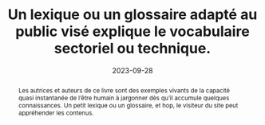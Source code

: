 ---
N: '7'
Rubrique: Contenus
title: Un lexique ou un glossaire adapté au public visé explique le vocabulaire sectoriel ou technique. 
detail: Un lexique ou un glossaire adapté au public visé explique le vocabulaire sectoriel ou technique. 
abstract: Les autrices et auteurs de ce livre sont des exemples vivants de la capacité quasi instantanée de l’être humain à jargonner dès qu’il accumule quelques connaissances. Un petit lexique ou un glossaire, et hop, le visiteur du site peut appréhender les contenus.
categories: [" Contenus"]
agrege: O4007-E007
opquast: '4 007'
indiceebook: '7'
description: "Règle n° 007"
before: "006"
weight: "007"
after: "008"
actif: '1'
layout: rules
date: 2023-09-28
tags: ["Accessibilité"]
objectif: [ 
    "Permettre aux utilisateurs de comprendre les contenus sectoriels ou à caractère technique. ",
    "Faciliter l'utilisation d'un service. ",
    "Améliorer le référencement sur des mots-clés ou expressions techniques.",
    "Améliorer l’accessibilité des contenus aux lectrices et lecteurs handicapées. ",
    "Améliorer la prise en compte des contenus par les moteurs de recherche et outils d’indexation."]
Meo: [
    "Une section, une page ou une série de pages de glossaire explicitant le vocabulaire technique ou sectoriel utilisé dans le contenu du site. Ce glossaire devra être disponible directement depuis chaque page du site.",
    "Ou bien un mécanisme permettant à l'utilisateur d'accéder à la définition des termes du vocabulaire technique ou sectoriel, depuis au moins leur première occurrence dans chaque page du site."]
Controle: ["Pour chaque page contenant du vocabulaire spécifique, contrôler qu'il est possible d'accéder :

    À une section jouant le rôle de glossaire dans chaque page concernée.
    À une page ou une série de pages de glossaire disponible via les menus de navigation.
    Ou directement à la définition des termes depuis au moins leur première occurrence dans chaque page du site via un lien ou un tooltip.
"
]
epubcheck: 
ace: 
humancheck: true
Source: ["Opquast"]
Referentiel: [""]
steps: ["Contenus", "Éditorial"]
---
